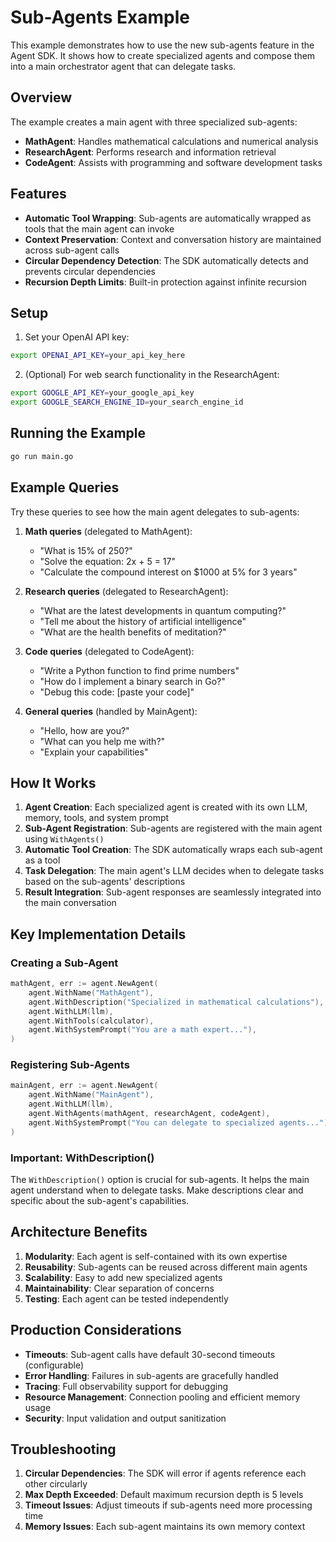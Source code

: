 # Sub-Agents Example

This example demonstrates how to use the new sub-agents feature in the Agent SDK. It shows how to create specialized agents and compose them into a main orchestrator agent that can delegate tasks.

## Overview

The example creates a main agent with three specialized sub-agents:
- **MathAgent**: Handles mathematical calculations and numerical analysis
- **ResearchAgent**: Performs research and information retrieval
- **CodeAgent**: Assists with programming and software development tasks

## Features

- **Automatic Tool Wrapping**: Sub-agents are automatically wrapped as tools that the main agent can invoke
- **Context Preservation**: Context and conversation history are maintained across sub-agent calls
- **Circular Dependency Detection**: The SDK automatically detects and prevents circular dependencies
- **Recursion Depth Limits**: Built-in protection against infinite recursion

## Setup

1. Set your OpenAI API key:
```bash
export OPENAI_API_KEY=your_api_key_here
```

2. (Optional) For web search functionality in the ResearchAgent:
```bash
export GOOGLE_API_KEY=your_google_api_key
export GOOGLE_SEARCH_ENGINE_ID=your_search_engine_id
```

## Running the Example

```bash
go run main.go
```

## Example Queries

Try these queries to see how the main agent delegates to sub-agents:

1. **Math queries** (delegated to MathAgent):
   - "What is 15% of 250?"
   - "Solve the equation: 2x + 5 = 17"
   - "Calculate the compound interest on $1000 at 5% for 3 years"

2. **Research queries** (delegated to ResearchAgent):
   - "What are the latest developments in quantum computing?"
   - "Tell me about the history of artificial intelligence"
   - "What are the health benefits of meditation?"

3. **Code queries** (delegated to CodeAgent):
   - "Write a Python function to find prime numbers"
   - "How do I implement a binary search in Go?"
   - "Debug this code: [paste your code]"

4. **General queries** (handled by MainAgent):
   - "Hello, how are you?"
   - "What can you help me with?"
   - "Explain your capabilities"

## How It Works

1. **Agent Creation**: Each specialized agent is created with its own LLM, memory, tools, and system prompt
2. **Sub-Agent Registration**: Sub-agents are registered with the main agent using `WithAgents()`
3. **Automatic Tool Creation**: The SDK automatically wraps each sub-agent as a tool
4. **Task Delegation**: The main agent's LLM decides when to delegate tasks based on the sub-agents' descriptions
5. **Result Integration**: Sub-agent responses are seamlessly integrated into the main conversation

## Key Implementation Details

### Creating a Sub-Agent
```go
mathAgent, err := agent.NewAgent(
    agent.WithName("MathAgent"),
    agent.WithDescription("Specialized in mathematical calculations"),
    agent.WithLLM(llm),
    agent.WithTools(calculator),
    agent.WithSystemPrompt("You are a math expert..."),
)
```

### Registering Sub-Agents
```go
mainAgent, err := agent.NewAgent(
    agent.WithName("MainAgent"),
    agent.WithLLM(llm),
    agent.WithAgents(mathAgent, researchAgent, codeAgent),
    agent.WithSystemPrompt("You can delegate to specialized agents..."),
)
```

### Important: WithDescription()
The `WithDescription()` option is crucial for sub-agents. It helps the main agent understand when to delegate tasks. Make descriptions clear and specific about the sub-agent's capabilities.

## Architecture Benefits

1. **Modularity**: Each agent is self-contained with its own expertise
2. **Reusability**: Sub-agents can be reused across different main agents
3. **Scalability**: Easy to add new specialized agents
4. **Maintainability**: Clear separation of concerns
5. **Testing**: Each agent can be tested independently

## Production Considerations

- **Timeouts**: Sub-agent calls have default 30-second timeouts (configurable)
- **Error Handling**: Failures in sub-agents are gracefully handled
- **Tracing**: Full observability support for debugging
- **Resource Management**: Connection pooling and efficient memory usage
- **Security**: Input validation and output sanitization

## Troubleshooting

1. **Circular Dependencies**: The SDK will error if agents reference each other circularly
2. **Max Depth Exceeded**: Default maximum recursion depth is 5 levels
3. **Timeout Issues**: Adjust timeouts if sub-agents need more processing time
4. **Memory Issues**: Each sub-agent maintains its own memory context